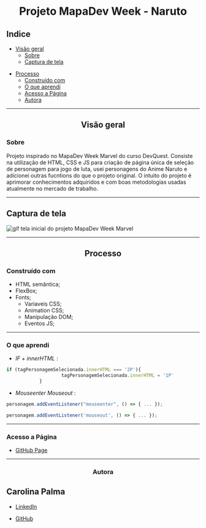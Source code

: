 # <h1 align="center">Projeto MapaDev Week - Naruto</h1>

## Indice


* [Visão geral](#visão-geral)
   * [Sobre](#sobre)
   * [Captura de tela](#captura-de-tela)
- [Processo](#processo)
   * [Construído com](#construído-com)
   * [O que aprendi](#o-que-aprendi)
   * [Acesso a Página](#acesso-a-página)
   * [Autora](#autora)
---

## <p align="center">Visão geral</p>

### Sobre

Projeto inspirado no MapaDev Week Marvel do curso DevQuest. Consiste na utilização de HTML, CSS e JS para criação de página única de seleção de personagem para jogo de luta, usei personagens do Anime Naruto e adicionei outras fucntions do que o projeto original. O intuito do projeto é aprimorar conhecimentos adquiridos e com boas metodologias usadas atualmente no mercado de trabalho.


---

## Captura de tela

<img src="src/projeto-mapadev-week-marvel.gif" alt="gif tela inicial do projeto MapaDev Week Marvel">
<br>

   
---

## <p align="center">Processo</p>

### Construído com

  * HTML semântica;
  * FlexBox;
  * Fonts;
	* Variaveis CSS;
	* Animation CSS;
	* Manipulação DOM;
	* Eventos JS;
 
---

### O que aprendi

* <i>IF + innerHTML</i> :
```js
if (tagPersonagemSelecionada.innerHTML === '2P'){
					tagPersonagemSelecionada.innerHTML = '1P'
			}
```

* <i>Mouseenter Mouseout</i> :
```js
personagem.addEventListener("mouseenter", () => { ... });

personagem.addEventListener('mouseout', () => { ... }); 
```
---

### Acesso a Página

- [GitHub Page](https://carolinapalma.github.io/mapadev-week-projeto-select-player/)

---

### <p align="center">Autora</p>

## Carolina Palma

 * [LinkedIn](https://www.linkedin.com/in/carolina-palma-medeiros/) 
  
 * [GitHub](https://github.com/Carolinapalma)